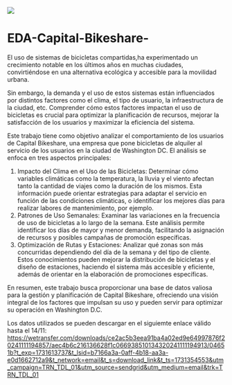 ![](portada_EDA)

# EDA-Capital-Bikeshare-
El uso de sistemas de bicicletas compartidas,ha experimentado un crecimiento notable en los últimos años en muchas ciudades, convirtiéndose en una alternativa ecológica y accesible para la movilidad urbana. 

Sin embargo, la demanda y el uso de estos sistemas están influenciados por distintos factores como el clima, el tipo de usuario, la infraestructura de la ciudad, etc. Comprender cómo estos factores impactan el uso de bicicletas es crucial para optimizar la planificación de recursos, mejorar la satisfacción de los usuarios y maximizar la eficiencia del sistema.

Este trabajo tiene como objetivo analizar el comportamiento de los usuarios de Capital Bikeshare, una empresa que pone bicicletas de alquiler al servicio de los usuarios en la ciudad de Washington DC. El análisis se enfoca en tres aspectos principales:

1.	Impacto del Clima en el Uso de las Bicicletas: Determinar cómo variables climáticas como la temperatura, la lluvia y el viento afectan tanto la cantidad de viajes como la duración de los mismos. Esta información puede orientar estrategias para adaptar el servicio en función de las condiciones climáticas, o identificar los mejores días para realizar labores de mantenimiento, por ejemplo.
2.	Patrones de Uso Semanales: Examinar las variaciones en la frecuencia de uso de bicicletas a lo largo de la semana. Este análisis permite identificar los días de mayor y menor demanda, facilitando la asignación de recursos y posibles campañas de promoción específicas.
3.	Optimización de Rutas y Estaciones: Analizar qué zonas son más concurridas dependiendo del día de la semana y del tipo de cliente. Estos conocimientos pueden mejorar la distribución de bicicletas y el diseño de estaciones, haciendo el sistema más accesible y eficiente, además de orientar en la elaboración de promociones específicas.

En resumen, este trabajo busca proporcionar una base de datos valiosa para la gestión y planificación de Capital Bikeshare, ofreciendo una visión integral de los factores que impulsan su uso y pueden servir para optimizar su operación en Washington D.C.

Los datos utilizados se pueden descargar en el siguiemte enlace válido hasta el 14/11: https://wetransfer.com/downloads/ce2ac5b3eea91ba4a02ed9e64997876f20241111194857/aec4b6c216136628f1c066938510134320241111194913/04651b?t_exp=1731613737&t_lsid=b7166a3a-0aff-4b18-aa3a-e0d1662712a9&t_network=email&t_s=download_link&t_ts=1731354553&utm_campaign=TRN_TDL_01&utm_source=sendgrid&utm_medium=email&trk=TRN_TDL_01
